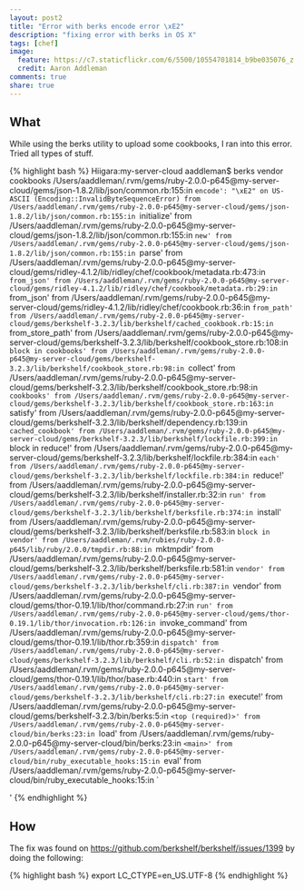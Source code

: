 ```yaml
---
layout: post2
title: "Error with berks encode error \xE2"
description: "fixing error with berks in OS X"
tags: [chef]
image:
  feature: https://c7.staticflickr.com/6/5500/10554701814_b9be035076_z.jpg
  credit: Aaron Addleman
comments: true
share: true
---
```


## What

While using the berks utility to upload some cookbooks, I ran into this error. Tried all types of stuff.

{% highlight bash %}
Hiigara:my-server-cloud aaddleman$ berks vendor cookbooks
/Users/aaddleman/.rvm/gems/ruby-2.0.0-p645@my-server-cloud/gems/json-1.8.2/lib/json/common.rb:155:in `encode': "\xE2" on US-ASCII (Encoding::InvalidByteSequenceError)
	from /Users/aaddleman/.rvm/gems/ruby-2.0.0-p645@my-server-cloud/gems/json-1.8.2/lib/json/common.rb:155:in `initialize'
	from /Users/aaddleman/.rvm/gems/ruby-2.0.0-p645@my-server-cloud/gems/json-1.8.2/lib/json/common.rb:155:in `new'
	from /Users/aaddleman/.rvm/gems/ruby-2.0.0-p645@my-server-cloud/gems/json-1.8.2/lib/json/common.rb:155:in `parse'
	from /Users/aaddleman/.rvm/gems/ruby-2.0.0-p645@my-server-cloud/gems/ridley-4.1.2/lib/ridley/chef/cookbook/metadata.rb:473:in `from_json'
	from /Users/aaddleman/.rvm/gems/ruby-2.0.0-p645@my-server-cloud/gems/ridley-4.1.2/lib/ridley/chef/cookbook/metadata.rb:29:in `from_json'
	from /Users/aaddleman/.rvm/gems/ruby-2.0.0-p645@my-server-cloud/gems/ridley-4.1.2/lib/ridley/chef/cookbook.rb:36:in `from_path'
	from /Users/aaddleman/.rvm/gems/ruby-2.0.0-p645@my-server-cloud/gems/berkshelf-3.2.3/lib/berkshelf/cached_cookbook.rb:15:in `from_store_path'
	from /Users/aaddleman/.rvm/gems/ruby-2.0.0-p645@my-server-cloud/gems/berkshelf-3.2.3/lib/berkshelf/cookbook_store.rb:108:in `block in cookbooks'
	from /Users/aaddleman/.rvm/gems/ruby-2.0.0-p645@my-server-cloud/gems/berkshelf-3.2.3/lib/berkshelf/cookbook_store.rb:98:in `collect'
	from /Users/aaddleman/.rvm/gems/ruby-2.0.0-p645@my-server-cloud/gems/berkshelf-3.2.3/lib/berkshelf/cookbook_store.rb:98:in `cookbooks'
	from /Users/aaddleman/.rvm/gems/ruby-2.0.0-p645@my-server-cloud/gems/berkshelf-3.2.3/lib/berkshelf/cookbook_store.rb:163:in `satisfy'
	from /Users/aaddleman/.rvm/gems/ruby-2.0.0-p645@my-server-cloud/gems/berkshelf-3.2.3/lib/berkshelf/dependency.rb:139:in `cached_cookbook'
	from /Users/aaddleman/.rvm/gems/ruby-2.0.0-p645@my-server-cloud/gems/berkshelf-3.2.3/lib/berkshelf/lockfile.rb:399:in `block in reduce!'
	from /Users/aaddleman/.rvm/gems/ruby-2.0.0-p645@my-server-cloud/gems/berkshelf-3.2.3/lib/berkshelf/lockfile.rb:384:in `each'
	from /Users/aaddleman/.rvm/gems/ruby-2.0.0-p645@my-server-cloud/gems/berkshelf-3.2.3/lib/berkshelf/lockfile.rb:384:in `reduce!'
	from /Users/aaddleman/.rvm/gems/ruby-2.0.0-p645@my-server-cloud/gems/berkshelf-3.2.3/lib/berkshelf/installer.rb:32:in `run'
	from /Users/aaddleman/.rvm/gems/ruby-2.0.0-p645@my-server-cloud/gems/berkshelf-3.2.3/lib/berkshelf/berksfile.rb:374:in `install'
	from /Users/aaddleman/.rvm/gems/ruby-2.0.0-p645@my-server-cloud/gems/berkshelf-3.2.3/lib/berkshelf/berksfile.rb:583:in `block in vendor'
	from /Users/aaddleman/.rvm/rubies/ruby-2.0.0-p645/lib/ruby/2.0.0/tmpdir.rb:88:in `mktmpdir'
	from /Users/aaddleman/.rvm/gems/ruby-2.0.0-p645@my-server-cloud/gems/berkshelf-3.2.3/lib/berkshelf/berksfile.rb:581:in `vendor'
	from /Users/aaddleman/.rvm/gems/ruby-2.0.0-p645@my-server-cloud/gems/berkshelf-3.2.3/lib/berkshelf/cli.rb:387:in `vendor'
	from /Users/aaddleman/.rvm/gems/ruby-2.0.0-p645@my-server-cloud/gems/thor-0.19.1/lib/thor/command.rb:27:in `run'
	from /Users/aaddleman/.rvm/gems/ruby-2.0.0-p645@my-server-cloud/gems/thor-0.19.1/lib/thor/invocation.rb:126:in `invoke_command'
	from /Users/aaddleman/.rvm/gems/ruby-2.0.0-p645@my-server-cloud/gems/thor-0.19.1/lib/thor.rb:359:in `dispatch'
	from /Users/aaddleman/.rvm/gems/ruby-2.0.0-p645@my-server-cloud/gems/berkshelf-3.2.3/lib/berkshelf/cli.rb:52:in `dispatch'
	from /Users/aaddleman/.rvm/gems/ruby-2.0.0-p645@my-server-cloud/gems/thor-0.19.1/lib/thor/base.rb:440:in `start'
	from /Users/aaddleman/.rvm/gems/ruby-2.0.0-p645@my-server-cloud/gems/berkshelf-3.2.3/lib/berkshelf/cli.rb:27:in `execute!'
	from /Users/aaddleman/.rvm/gems/ruby-2.0.0-p645@my-server-cloud/gems/berkshelf-3.2.3/bin/berks:5:in `<top (required)>'
	from /Users/aaddleman/.rvm/gems/ruby-2.0.0-p645@my-server-cloud/bin/berks:23:in `load'
	from /Users/aaddleman/.rvm/gems/ruby-2.0.0-p645@my-server-cloud/bin/berks:23:in `<main>'
	from /Users/aaddleman/.rvm/gems/ruby-2.0.0-p645@my-server-cloud/bin/ruby_executable_hooks:15:in `eval'
	from /Users/aaddleman/.rvm/gems/ruby-2.0.0-p645@my-server-cloud/bin/ruby_executable_hooks:15:in `<main>'
{% endhighlight %}

## How

The fix was found on https://github.com/berkshelf/berkshelf/issues/1399 by doing the following:

{% highlight bash %}
export LC_CTYPE=en_US.UTF-8
{% endhighlight %}

